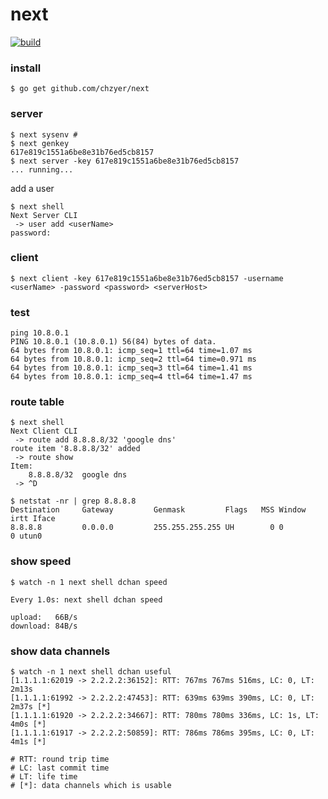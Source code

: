 # next
[![build](https://travis-ci.org/chzyer/next.svg)](https://travis-ci.org/chzyer/next)

### install

```shell
$ go get github.com/chzyer/next
```

### server

```shell
$ next sysenv #
$ next genkey
617e819c1551a6be8e31b76ed5cb8157
$ next server -key 617e819c1551a6be8e31b76ed5cb8157
... running...
```

add a user

```shell
$ next shell
Next Server CLI
 -> user add <userName>
password:
```

### client

```shell
$ next client -key 617e819c1551a6be8e31b76ed5cb8157 -username <userName> -password <password> <serverHost>
```

### test

```shell
ping 10.8.0.1
PING 10.8.0.1 (10.8.0.1) 56(84) bytes of data.
64 bytes from 10.8.0.1: icmp_seq=1 ttl=64 time=1.07 ms
64 bytes from 10.8.0.1: icmp_seq=2 ttl=64 time=0.971 ms
64 bytes from 10.8.0.1: icmp_seq=3 ttl=64 time=1.41 ms
64 bytes from 10.8.0.1: icmp_seq=4 ttl=64 time=1.47 ms
```

### route table
```shell
$ next shell
Next Client CLI
 -> route add 8.8.8.8/32 'google dns'
route item '8.8.8.8/32' added
 -> route show
Item:
	8.8.8.8/32	google dns
 -> ^D

$ netstat -nr | grep 8.8.8.8
Destination     Gateway         Genmask         Flags   MSS Window  irtt Iface
8.8.8.8         0.0.0.0         255.255.255.255 UH        0 0          0 utun0
```

### show speed
```shell
$ watch -n 1 next shell dchan speed

Every 1.0s: next shell dchan speed

upload:   66B/s
download: 84B/s
```

### show data channels
```shell
$ watch -n 1 next shell dchan useful
[1.1.1.1:62019 -> 2.2.2.2:36152]: RTT: 767ms 767ms 516ms, LC: 0, LT: 2m13s
[1.1.1.1:61992 -> 2.2.2.2:47453]: RTT: 639ms 639ms 390ms, LC: 0, LT: 2m37s [*]
[1.1.1.1:61920 -> 2.2.2.2:34667]: RTT: 780ms 780ms 336ms, LC: 1s, LT: 4m0s [*]
[1.1.1.1:61917 -> 2.2.2.2:50859]: RTT: 786ms 786ms 395ms, LC: 0, LT: 4m1s [*]

# RTT: round trip time
# LC: last commit time
# LT: life time
# [*]: data channels which is usable
```

